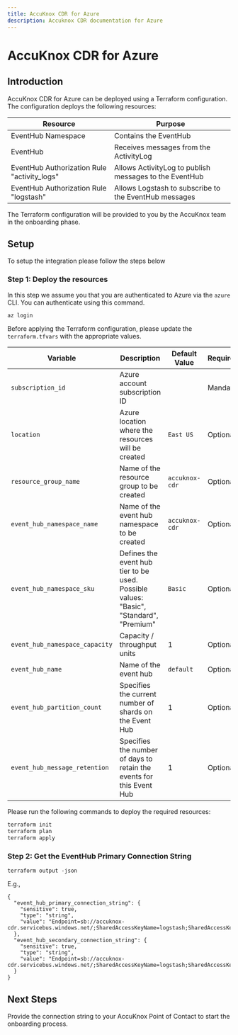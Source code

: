 ```yaml
---
title: AccuKnox CDR for Azure
description: Accuknox CDR documentation for Azure
---
```


# AccuKnox CDR for Azure

## Introduction

AccuKnox CDR for Azure can be deployed using a Terraform configuration. The
configuration deploys the following resources:

| Resource                                    | Purpose                                                |
|---------------------------------------------|--------------------------------------------------------|
| EventHub Namespace                          | Contains the EventHub                                  |
| EventHub                                    | Receives messages from the ActivityLog                 |
| EventHub Authorization Rule "activity_logs" | Allows ActivityLog to publish messages to the EventHub |
| EventHub Authorization Rule "logstash"      | Allows Logstash to subscribe to the EventHub messages  |

The Terraform configuration will be provided to you by the AccuKnox team in
the onboarding phase.

## Setup

To setup the integration please follow the steps below

### Step 1: Deploy the resources

In this step we assume you that you are authenticated to Azure via the `azure`
CLI. You can authenticate using this command.

```bash
az login
```

Before applying the Terraform configuration, please update the
`terraform.tfvars` with the appropriate values.

| Variable                       | Description                                                                            | Default Value  | Requirement |
|--------------------------------|----------------------------------------------------------------------------------------|----------------|-------------|
| `subscription_id`              | Azure account subscription ID                                                          |                | Mandatory   |
| `location`                     | Azure location where the resources will be created                                     | `East US`      | Optional    |
| `resource_group_name`          | Name of the resource group to be created                                               | `accuknox-cdr` | Optional    |
| `event_hub_namespace_name`     | Name of the event hub namespace to be created                                          | `accuknox-cdr` | Optional    |
| `event_hub_namespace_sku`      | Defines the event hub tier to be used. Possible values: "Basic", "Standard", "Premium" | `Basic`        | Optional    |
| `event_hub_namespace_capacity` | Capacity / throughput units                                                            | 1              | Optional    |
| `event_hub_name`               | Name of the event hub                                                                  | `default`      | Optional    |
| `event_hub_partition_count`    | Specifies the current number of shards on the Event Hub                                | 1              | Optional    |
| `event_hub_message_retention`  | Specifies the number of days to retain the events for this Event Hub                   | 1              | Optional    |

Please run the following commands to deploy the required resources:

```bash
terraform init
terraform plan
terraform apply
```

### Step 2: Get the EventHub Primary Connection String

```
terraform output -json
```

E.g.,

```
{
  "event_hub_primary_connection_string": {
    "sensitive": true,
    "type": "string",
    "value": "Endpoint=sb://accuknox-cdr.servicebus.windows.net/;SharedAccessKeyName=logstash;SharedAccessKey=REDACTED;EntityPath=default"
  },
  "event_hub_secondary_connection_string": {
    "sensitive": true,
    "type": "string",
    "value": "Endpoint=sb://accuknox-cdr.servicebus.windows.net/;SharedAccessKeyName=logstash;SharedAccessKey=REDACTED;EntityPath=default"
  }
}
```

## **Next Steps**

Provide the connection string to your AccuKnox Point of Contact to start the
onboarding process.
